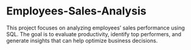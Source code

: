 # Employees-Sales-Analysis
This project focuses on analyzing employees’ sales performance using SQL. The goal is to evaluate productivity, identify top performers, and generate insights that can help optimize business decisions.
